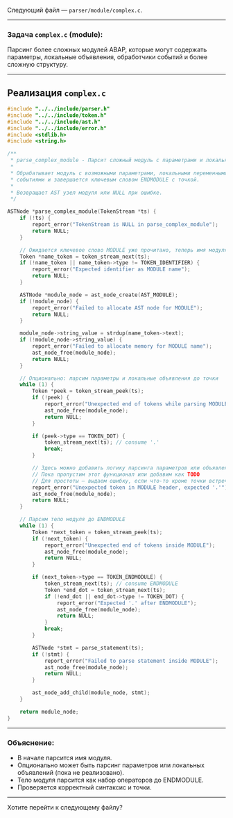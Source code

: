 Следующий файл — `parser/module/complex.c`.

---

### Задача `complex.c` (module):

Парсинг более сложных модулей ABAP, которые могут содержать параметры, локальные объявления, обработчики событий и более сложную структуру.

---

## Реализация `complex.c`

```c
#include "../../include/parser.h"
#include "../../include/token.h"
#include "../../include/ast.h"
#include "../../include/error.h"
#include <stdlib.h>
#include <string.h>

/**
 * parse_complex_module - Парсит сложный модуль с параметрами и локальными объявлениями.
 *
 * Обрабатывает модуль с возможными параметрами, локальными переменными,
 * событиями и завершается ключевым словом ENDMODULE с точкой.
 *
 * Возвращает AST узел модуля или NULL при ошибке.
 */

ASTNode *parse_complex_module(TokenStream *ts) {
    if (!ts) {
        report_error("TokenStream is NULL in parse_complex_module");
        return NULL;
    }

    // Ожидается ключевое слово MODULE уже прочитано, теперь имя модуля
    Token *name_token = token_stream_next(ts);
    if (!name_token || name_token->type != TOKEN_IDENTIFIER) {
        report_error("Expected identifier as MODULE name");
        return NULL;
    }

    ASTNode *module_node = ast_node_create(AST_MODULE);
    if (!module_node) {
        report_error("Failed to allocate AST node for MODULE");
        return NULL;
    }

    module_node->string_value = strdup(name_token->text);
    if (!module_node->string_value) {
        report_error("Failed to allocate memory for MODULE name");
        ast_node_free(module_node);
        return NULL;
    }

    // Опционально: парсим параметры и локальные объявления до точки
    while (1) {
        Token *peek = token_stream_peek(ts);
        if (!peek) {
            report_error("Unexpected end of tokens while parsing MODULE header");
            ast_node_free(module_node);
            return NULL;
        }

        if (peek->type == TOKEN_DOT) {
            token_stream_next(ts); // consume '.'
            break;
        }

        // Здесь можно добавить логику парсинга параметров или объявлений
        // Пока пропустим этот функционал или добавим как TODO
        // Для простоты — выдаем ошибку, если что-то кроме точки встречается
        report_error("Unexpected token in MODULE header, expected '.'");
        ast_node_free(module_node);
        return NULL;
    }

    // Парсим тело модуля до ENDMODULE
    while (1) {
        Token *next_token = token_stream_peek(ts);
        if (!next_token) {
            report_error("Unexpected end of tokens inside MODULE");
            ast_node_free(module_node);
            return NULL;
        }

        if (next_token->type == TOKEN_ENDMODULE) {
            token_stream_next(ts); // consume ENDMODULE
            Token *end_dot = token_stream_next(ts);
            if (!end_dot || end_dot->type != TOKEN_DOT) {
                report_error("Expected '.' after ENDMODULE");
                ast_node_free(module_node);
                return NULL;
            }
            break;
        }

        ASTNode *stmt = parse_statement(ts);
        if (!stmt) {
            report_error("Failed to parse statement inside MODULE");
            ast_node_free(module_node);
            return NULL;
        }

        ast_node_add_child(module_node, stmt);
    }

    return module_node;
}
```

---

### Объяснение:

* В начале парсится имя модуля.
* Опционально может быть парсинг параметров или локальных объявлений (пока не реализовано).
* Тело модуля парсится как набор операторов до ENDMODULE.
* Проверяется корректный синтаксис и точки.

---

Хотите перейти к следующему файлу?
